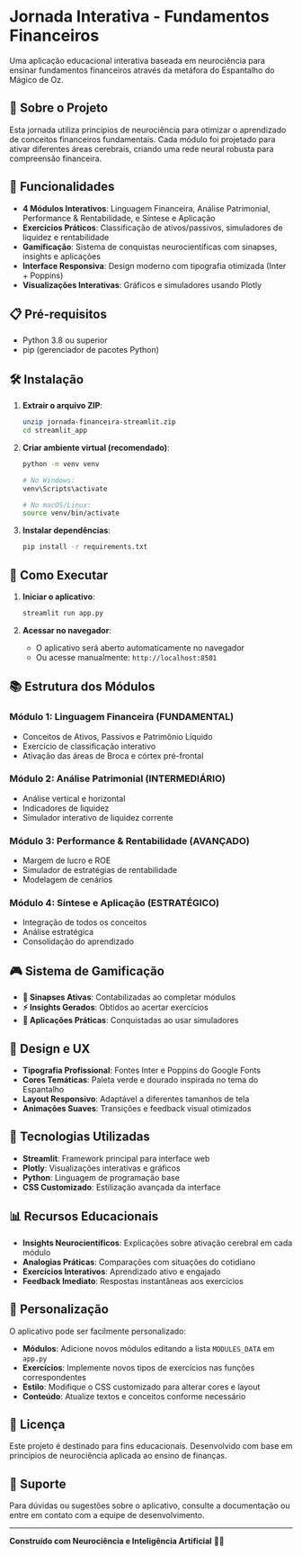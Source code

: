# Jornada Interativa - Fundamentos Financeiros

Uma aplicação educacional interativa baseada em neurociência para ensinar fundamentos financeiros através da metáfora do Espantalho do Mágico de Oz.

## 🧠 Sobre o Projeto

Esta jornada utiliza princípios de neurociência para otimizar o aprendizado de conceitos financeiros fundamentais. Cada módulo foi projetado para ativar diferentes áreas cerebrais, criando uma rede neural robusta para compreensão financeira.

## 🚀 Funcionalidades

- **4 Módulos Interativos**: Linguagem Financeira, Análise Patrimonial, Performance & Rentabilidade, e Síntese e Aplicação
- **Exercícios Práticos**: Classificação de ativos/passivos, simuladores de liquidez e rentabilidade
- **Gamificação**: Sistema de conquistas neurocientíficas com sinapses, insights e aplicações
- **Interface Responsiva**: Design moderno com tipografia otimizada (Inter + Poppins)
- **Visualizações Interativas**: Gráficos e simuladores usando Plotly

## 📋 Pré-requisitos

- Python 3.8 ou superior
- pip (gerenciador de pacotes Python)

## 🛠️ Instalação

1. **Extrair o arquivo ZIP**:
   ```bash
   unzip jornada-financeira-streamlit.zip
   cd streamlit_app
   ```

2. **Criar ambiente virtual (recomendado)**:
   ```bash
   python -m venv venv
   
   # No Windows:
   venv\Scripts\activate
   
   # No macOS/Linux:
   source venv/bin/activate
   ```

3. **Instalar dependências**:
   ```bash
   pip install -r requirements.txt
   ```

## 🎯 Como Executar

1. **Iniciar o aplicativo**:
   ```bash
   streamlit run app.py
   ```

2. **Acessar no navegador**:
   - O aplicativo será aberto automaticamente no navegador
   - Ou acesse manualmente: `http://localhost:8501`

## 📚 Estrutura dos Módulos

### Módulo 1: Linguagem Financeira (FUNDAMENTAL)
- Conceitos de Ativos, Passivos e Patrimônio Líquido
- Exercício de classificação interativo
- Ativação das áreas de Broca e córtex pré-frontal

### Módulo 2: Análise Patrimonial (INTERMEDIÁRIO)
- Análise vertical e horizontal
- Indicadores de liquidez
- Simulador interativo de liquidez corrente

### Módulo 3: Performance & Rentabilidade (AVANÇADO)
- Margem de lucro e ROE
- Simulador de estratégias de rentabilidade
- Modelagem de cenários

### Módulo 4: Síntese e Aplicação (ESTRATÉGICO)
- Integração de todos os conceitos
- Análise estratégica
- Consolidação do aprendizado

## 🎮 Sistema de Gamificação

- **🧠 Sinapses Ativas**: Contabilizadas ao completar módulos
- **⚡ Insights Gerados**: Obtidos ao acertar exercícios
- **🎯 Aplicações Práticas**: Conquistadas ao usar simuladores

## 🎨 Design e UX

- **Tipografia Profissional**: Fontes Inter e Poppins do Google Fonts
- **Cores Temáticas**: Paleta verde e dourado inspirada no tema do Espantalho
- **Layout Responsivo**: Adaptável a diferentes tamanhos de tela
- **Animações Suaves**: Transições e feedback visual otimizados

## 🧪 Tecnologias Utilizadas

- **Streamlit**: Framework principal para interface web
- **Plotly**: Visualizações interativas e gráficos
- **Python**: Linguagem de programação base
- **CSS Customizado**: Estilização avançada da interface

## 📊 Recursos Educacionais

- **Insights Neurocientíficos**: Explicações sobre ativação cerebral em cada módulo
- **Analogias Práticas**: Comparações com situações do cotidiano
- **Exercícios Interativos**: Aprendizado ativo e engajado
- **Feedback Imediato**: Respostas instantâneas aos exercícios

## 🔧 Personalização

O aplicativo pode ser facilmente personalizado:

- **Módulos**: Adicione novos módulos editando a lista `MODULES_DATA` em `app.py`
- **Exercícios**: Implemente novos tipos de exercícios nas funções correspondentes
- **Estilo**: Modifique o CSS customizado para alterar cores e layout
- **Conteúdo**: Atualize textos e conceitos conforme necessário

## 📝 Licença

Este projeto é destinado para fins educacionais. Desenvolvido com base em princípios de neurociência aplicada ao ensino de finanças.

## 🤝 Suporte

Para dúvidas ou sugestões sobre o aplicativo, consulte a documentação ou entre em contato com a equipe de desenvolvimento.

---

**Construído com Neurociência e Inteligência Artificial** 🧠✨


